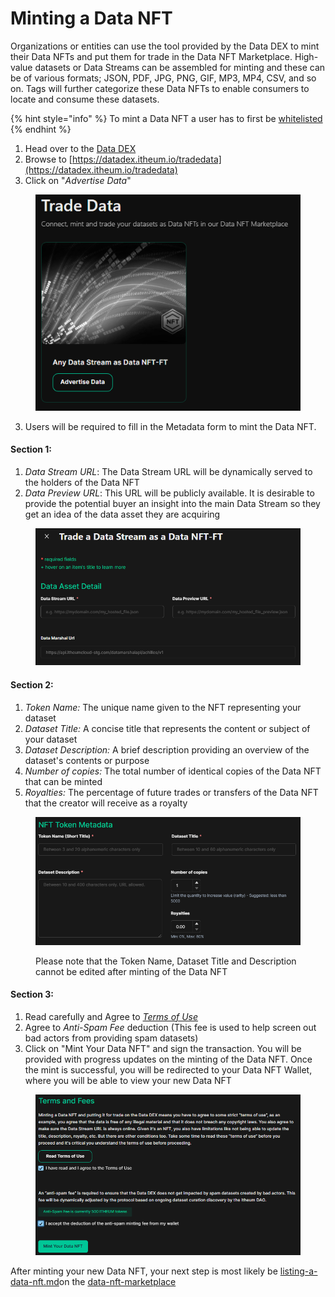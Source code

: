 # Minting a Data NFT

Organizations or entities can use the tool provided by the Data DEX to mint their Data NFTs and put them for trade in the Data NFT Marketplace. High-value datasets or Data Streams can be assembled for minting and these can be of various formats; JSON, PDF, JPG, PNG, GIF, MP3, MP4, CSV, and so on. Tags will further categorize these Data NFTs to enable consumers to locate and consume these datasets.

{% hint style="info" %}
To mint a Data NFT a user has to first be [whitelisted](https://datadex.itheum.io/getwhitelisted)
{% endhint %}

1. Head over to the [Data DEX](https://datadex.itheum.io/)
2. Browse to [https://datadex.itheum.io/tradedata](https://datadex.itheum.io/tradedata)
3. Click on "_Advertise Data_"

<figure><img src="../../.gitbook/assets/advertise.png" alt=""><figcaption></figcaption></figure>

3. Users will be required to fill in the Metadata form to mint the Data NFT.

#### **Section 1:**

1. _Data Stream URL_: The Data Stream URL will be dynamically served to the holders of the Data NFT
2. _Data Preview URL_: This URL will be publicly available. It is desirable to provide the potential buyer an insight into the main Data Stream so they get an idea of the data asset they are acquiring&#x20;

<figure><img src="../../.gitbook/assets/Section 1 mint.png" alt=""><figcaption></figcaption></figure>

#### **Section 2:**

1. _Token Name:_ The unique name given to the NFT representing your dataset
2. _Dataset Title:_ A concise title that represents the content or subject of your dataset
3. _Dataset Description:_ A brief description providing an overview of the dataset's contents or purpose
4. _Number of copies:_ The total number of identical copies of the Data NFT that can be minted
5. _Royalties:_ The percentage of future trades or transfers of the Data NFT that the creator will receive as a royalty

<figure><img src="../../.gitbook/assets/Section 2 mint.png" alt=""><figcaption><p>Please note that the Token Name, Dataset Title and Description cannot be edited after minting of the Data NFT</p></figcaption></figure>

#### **Section 3:**

1. Read carefully and Agree to [_Terms of Use_](https://itheum.com/legal/datadex/termsofuse)
2. Agree to _Anti-Spam Fee_ deduction (This fee is used to help screen out bad actors from providing spam datasets)
3. Click on "Mint Your Data NFT" and sign the transaction. You will be provided with progress updates on the minting of the Data NFT. Once the mint is successful, you will be redirected to your Data NFT Wallet, where you will be able to view your new Data NFT

<figure><img src="../../.gitbook/assets/Section 3 mint.png" alt=""><figcaption></figcaption></figure>

After minting your new Data NFT, your next step is most likely be [listing-a-data-nft.md](../data-nft-marketplace/listing-a-data-nft.md "mention")on the [data-nft-marketplace](../data-nft-marketplace/ "mention")
